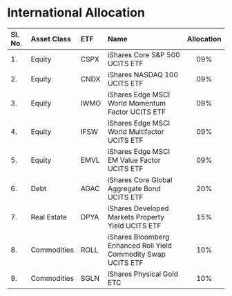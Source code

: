 # International Allocation

| **Sl. No.** | **Asset Class** | **ETF** | **Name**                                                       | **Allocation** |
|:------------|:----------------|:--------|:---------------------------------------------------------------|:--------------:|
| 1.          | Equity          | CSPX    | iShares Core S&P 500 UCITS ETF                                 |       09%      |
| 2.          | Equity          | CNDX    | iShares NASDAQ 100 UCITS ETF                                   |       09%      |
| 3.          | Equity          | IWMO    | iShares Edge MSCI World Momentum Factor UCITS ETF              |       09%      |
| 4.          | Equity          | IFSW    | iShares Edge MSCI World Multifactor UCITS ETF                  |       09%      |
| 5.          | Equity          | EMVL    | iShares Edge MSCI EM Value Factor UCITS ETF                    |       09%      |
| 6.          | Debt            | AGAC    | iShares Core Global Aggregate Bond UCITS ETF                   |       20%      |
| 7.          | Real Estate     | DPYA    | iShares Developed Markets Property Yield UCITS ETF             |       15%      |
| 8.          | Commodities     | ROLL    | iShares Bloomberg Enhanced Roll Yield Commodity Swap UCITS ETF |       10%      |
| 9.          | Commodities     | SGLN    | iShares Physical Gold ETC                                      |       10%      |
